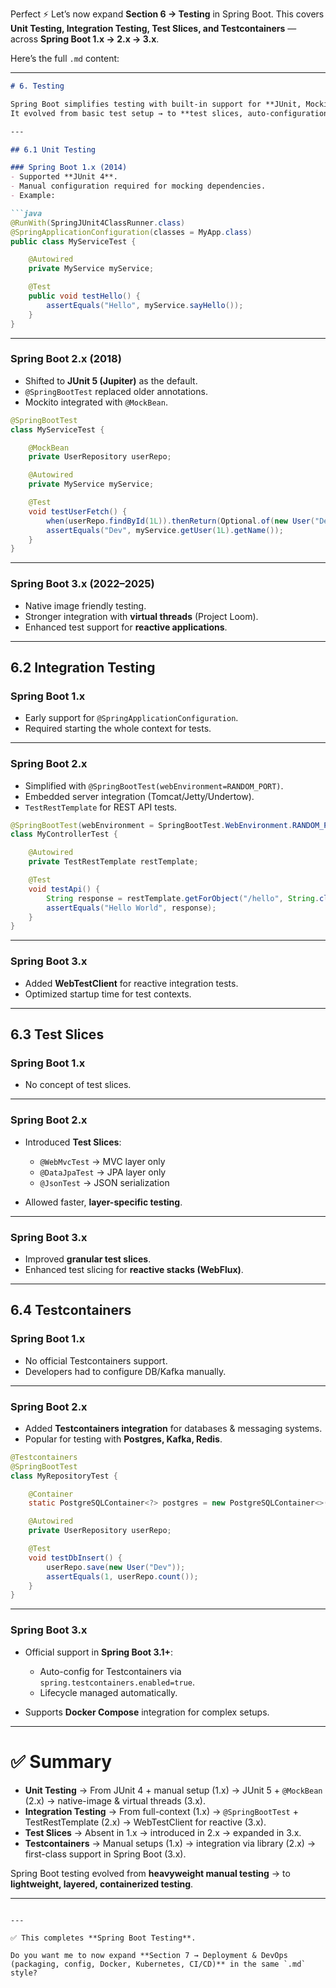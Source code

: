 Perfect ⚡ Let’s now expand **Section 6 → Testing** in Spring Boot.
This covers **Unit Testing, Integration Testing, Test Slices, and Testcontainers** — across **Spring Boot 1.x → 2.x → 3.x**.

Here’s the full `.md` content:

---

````markdown
# 6. Testing

Spring Boot simplifies testing with built-in support for **JUnit, Mockito, and integration testing**.  
It evolved from basic test setup → to **test slices, auto-configuration, and containerized integration testing**.

---

## 6.1 Unit Testing

### Spring Boot 1.x (2014)
- Supported **JUnit 4**.  
- Manual configuration required for mocking dependencies.  
- Example:

```java
@RunWith(SpringJUnit4ClassRunner.class)
@SpringApplicationConfiguration(classes = MyApp.class)
public class MyServiceTest {

    @Autowired
    private MyService myService;

    @Test
    public void testHello() {
        assertEquals("Hello", myService.sayHello());
    }
}
````

---

### Spring Boot 2.x (2018)

* Shifted to **JUnit 5 (Jupiter)** as the default.
* `@SpringBootTest` replaced older annotations.
* Mockito integrated with `@MockBean`.

```java
@SpringBootTest
class MyServiceTest {

    @MockBean
    private UserRepository userRepo;

    @Autowired
    private MyService myService;

    @Test
    void testUserFetch() {
        when(userRepo.findById(1L)).thenReturn(Optional.of(new User("Dev")));
        assertEquals("Dev", myService.getUser(1L).getName());
    }
}
```

---

### Spring Boot 3.x (2022–2025)

* Native image friendly testing.
* Stronger integration with **virtual threads** (Project Loom).
* Enhanced test support for **reactive applications**.

---

## 6.2 Integration Testing

### Spring Boot 1.x

* Early support for `@SpringApplicationConfiguration`.
* Required starting the whole context for tests.

---

### Spring Boot 2.x

* Simplified with `@SpringBootTest(webEnvironment=RANDOM_PORT)`.
* Embedded server integration (Tomcat/Jetty/Undertow).
* `TestRestTemplate` for REST API tests.

```java
@SpringBootTest(webEnvironment = SpringBootTest.WebEnvironment.RANDOM_PORT)
class MyControllerTest {

    @Autowired
    private TestRestTemplate restTemplate;

    @Test
    void testApi() {
        String response = restTemplate.getForObject("/hello", String.class);
        assertEquals("Hello World", response);
    }
}
```

---

### Spring Boot 3.x

* Added **WebTestClient** for reactive integration tests.
* Optimized startup time for test contexts.

---

## 6.3 Test Slices

### Spring Boot 1.x

* No concept of test slices.

---

### Spring Boot 2.x

* Introduced **Test Slices**:

    * `@WebMvcTest` → MVC layer only
    * `@DataJpaTest` → JPA layer only
    * `@JsonTest` → JSON serialization
* Allowed faster, **layer-specific testing**.

---

### Spring Boot 3.x

* Improved **granular test slices**.
* Enhanced test slicing for **reactive stacks (WebFlux)**.

---

## 6.4 Testcontainers

### Spring Boot 1.x

* No official Testcontainers support.
* Developers had to configure DB/Kafka manually.

---

### Spring Boot 2.x

* Added **Testcontainers integration** for databases & messaging systems.
* Popular for testing with **Postgres, Kafka, Redis**.

```java
@Testcontainers
@SpringBootTest
class MyRepositoryTest {

    @Container
    static PostgreSQLContainer<?> postgres = new PostgreSQLContainer<>("postgres:13");

    @Autowired
    private UserRepository userRepo;

    @Test
    void testDbInsert() {
        userRepo.save(new User("Dev"));
        assertEquals(1, userRepo.count());
    }
}
```

---

### Spring Boot 3.x

* Official support in **Spring Boot 3.1+**:

    * Auto-config for Testcontainers via `spring.testcontainers.enabled=true`.
    * Lifecycle managed automatically.
* Supports **Docker Compose** integration for complex setups.

---

# ✅ Summary

* **Unit Testing** → From JUnit 4 + manual setup (1.x) → JUnit 5 + `@MockBean` (2.x) → native-image & virtual threads (3.x).
* **Integration Testing** → From full-context (1.x) → `@SpringBootTest` + TestRestTemplate (2.x) → WebTestClient for reactive (3.x).
* **Test Slices** → Absent in 1.x → introduced in 2.x → expanded in 3.x.
* **Testcontainers** → Manual setups (1.x) → integration via library (2.x) → first-class support in Spring Boot (3.x).

Spring Boot testing evolved from **heavyweight manual testing** → to **lightweight, layered, containerized testing**.

---

```

---

✅ This completes **Spring Boot Testing**.  

Do you want me to now expand **Section 7 → Deployment & DevOps (packaging, config, Docker, Kubernetes, CI/CD)** in the same `.md` style?
```
